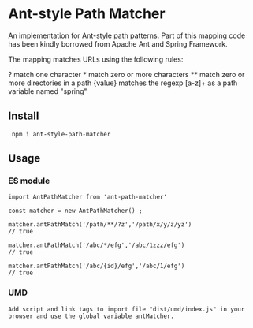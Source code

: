 # Ant-style Path Matcher

An implementation for Ant-style path patterns.
Part of this mapping code has been kindly borrowed from Apache Ant and Spring Framework.

The mapping matches URLs using the following rules:

\? match one character
\* match zero or more characters
\*\* match zero or more directories in a path
\{value\} matches the regexp [a-z]+ as a path variable named "spring"

## Install

```
 npm i ant-style-path-matcher
```

## Usage


### ES module

```
import AntPathMatcher from 'ant-path-matcher'

const matcher = new AntPathMatcher() ;

matcher.antPathMatch('/path/**/?z','/path/x/y/z/yz')
// true

matcher.antPathMatch('/abc/*/efg','/abc/1zzz/efg')
// true

matcher.antPathMatch('/abc/{id}/efg','/abc/1/efg')
// true

```

### UMD

```
Add script and link tags to import file "dist/umd/index.js" in your browser and use the global variable antMatcher.

```
